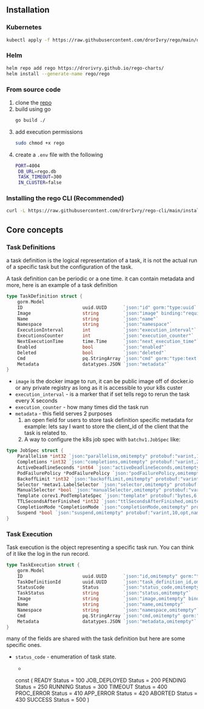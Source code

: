 ## Installation

### Kubernetes

```sh
kubectl apply -f https://raw.githubusercontent.com/drorIvry/rego/main/deploy/deployment.yml
```

### Helm

```sh
helm repo add rego https://drorivry.github.io/rego-charts/
helm install --generate-name rego/rego
```

### From source code

1. clone the [repo](https://drorivry.github.io/rego) 
2. build using go
    ```sh
    go build ./
    ```
3. add execution permissions
    ```sh
    sudo chmod +x rego
    ```
4. create a `.env` file with the following
   ```sh
   PORT=4004
    DB_URL=rego.db
    TASK_TIMEOUT=300
    IN_CLUSTER=false
    ```
### Installing the rego CLI (Recommended)

```sh
curl -L https://raw.githubusercontent.com/drorIvry/rego-cli/main/install.sh | sh
```

## Core concepts

### Task Definitions 

a task definition is the logical representation of a task, it is not the actual run of a specific task but the configuration of the task.

A task definition can be periodic or a one time. it can contain metadata and more, 
here is  an example of a task definition

```go
type TaskDefinition struct {
	gorm.Model
	ID                      uuid.UUID      `json:"id" gorm:"type:uuid` //;default:uuid_generate_v4()"
	Image                   string         `json:"image" binding:"required"`
	Name                    string         `json:"name"`
	Namespace               string         `json:"namespace"`
	ExecutionInterval       int            `json:"execution_interval"`
	ExecutionsCounter       int            `json:"execution_counter"`
	NextExecutionTime       time.Time      `json:"next_execution_time"`
	Enabled                 bool           `json:"enabled"`
	Deleted                 bool           `json:"deleted"`
	Cmd                     pq.StringArray `json:"cmd" gorm:"type:text[]"`
	Metadata                datatypes.JSON `json:"metadata"`
}
```

- `image` is the docker image to run, it can be public image off of docker.io or any private registry as long as it is accessible to your k8s custer
- `execution_interval` - is a marker that if set tells rego to rerun the task every X seconds
- `execution_counter` - how many times did the task run
- `metadata` - this field serves 2 purposes
  1. an open field for users to store task definition specific metadata for example: 
        lets say I want to store the client_id of the client that the task is related to.
  2. A way to configure the k8s job spec with `batchv1.JobSpec` like:

```go
type JobSpec struct {
	Parallelism *int32 `json:"parallelism,omitempty" protobuf:"varint,1,opt,name=parallelism"`
	Completions *int32 `json:"completions,omitempty" protobuf:"varint,2,opt,name=completions"`
	ActiveDeadlineSeconds *int64 `json:"activeDeadlineSeconds,omitempty" protobuf:"varint,3,opt,name=activeDeadlineSeconds"`
	PodFailurePolicy *PodFailurePolicy `json:"podFailurePolicy,omitempty" protobuf:"bytes,11,opt,name=podFailurePolicy"`
	BackoffLimit *int32 `json:"backoffLimit,omitempty" protobuf:"varint,7,opt,name=backoffLimit"`
	Selector *metav1.LabelSelector `json:"selector,omitempty" protobuf:"bytes,4,opt,name=selector"`
	ManualSelector *bool `json:"manualSelector,omitempty" protobuf:"varint,5,opt,name=manualSelector"`
	Template corev1.PodTemplateSpec `json:"template" protobuf:"bytes,6,opt,name=template"`
	TTLSecondsAfterFinished *int32 `json:"ttlSecondsAfterFinished,omitempty" protobuf:"varint,8,opt,name=ttlSecondsAfterFinished"`
	CompletionMode *CompletionMode `json:"completionMode,omitempty" protobuf:"bytes,9,opt,name=completionMode,casttype=CompletionMode"`
	Suspend *bool `json:"suspend,omitempty" protobuf:"varint,10,opt,name=suspend"`
}
```

### Task Execution

Task execution is the  object representing a specific task run. 
You can think of it like the log in the run record.

```go
type TaskExecution struct {
	gorm.Model
	ID                      uuid.UUID      `json:"id,omitempty" gorm:"type:uuid`
	TaskDefinitionId        uuid.UUID      `json:"task_definition_id,omitempty"`
	StatusCode              Status         `json:"status_code,omitempty"`
	TaskStatus              string         `json:"status,omitempty"`
	Image                   string         `json:"image,omitempty" binding:"required"`
	Name                    string         `json:"name,omitempty"`
	Namespace               string         `json:"namespace,omitempty"`
	Cmd                     pq.StringArray `json:"cmd,omitempty" gorm:"type:text[]"`
	Metadata                datatypes.JSON `json:"metadata,omitempty"`
}
```

many of the fields are shared with the task definition but here are some specific ones.

- `status_code` -  enumeration of task state. 
  - ```go
  const (
	READY        Status = 100
	JOB_DEPLOYED Status = 200
	PENDING      Status = 250
	RUNNING      Status = 300
	TIMEOUT      Status = 400
	PROC_ERROR   Status = 410
	APP_ERROR    Status = 420
	ABORTED      Status = 430
	SUCCESS      Status = 500
)
```
